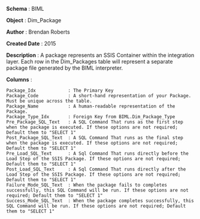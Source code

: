 <div id="pagecontent">
<p><strong>Schema</strong>          : BIML</p>
<p><strong>Object</strong>          : Dim_Package</p>
<p><strong>Author</strong>          : Brendan Roberts</p>
<p><strong>Created Date</strong>    : 2015</p>
<p><strong>Description</strong>     : A package represents an SSIS
Container within the integration layer. Each row in the Dim_Packages
table will represent a separate package file generated by the BIML
interpreter.</p>
<p><strong>Columns</strong>         :</p>
<pre><code>Package_Idx            : The Primary Key
Package_Code           : A short-hand representation of your Package. Must be unique across the table.
Package_Name           : A human-readable representation of the Package.
Package_Type_Idx       : Foreign Key from BIML.Dim_Package_Type
Pre_Package_SQL_Text   : A SQL Command That runs as the first step when the package is executed. If these options are not required; Default them to "SELECT 1"
Post_Package_SQL_Text  : A SQL Command That runs as the final step when the package is executed. If these options are not required; Default them to "SELECT 1"
Pre_Load_SQL_Text      : A Sql Command That runs directly before the Load Step of the SSIS Package. If these options are not required; Default them to "SELECT 1"
Post_Load_SQL_Text     : A Sql Command That runs directly after the Load Step of the SSIS Package. If these options are not required; Default them to "SELECT 1"
Failure_Mode_SQL_Text  : When the package fails to completes successfully, this SQL Command will be run. If these options are not required; Default them to "SELECT 1"
Success_Mode_SQL_Text  : When the package completes successfully, this SQL Command will be run. If these options are not required; Default them to "SELECT 1"
</code></pre>
</div>